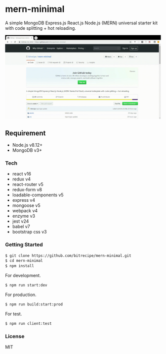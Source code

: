# mern-minimal
A simple MongoDB Express.js React.js Node.js (MERN) universal starter kit with code splitting + hot reloading.

![](mern-minimal.gif)

## Requirement
  - Node.js v8.12+
  - MongoDB v3+
### Tech
* react v16
* redux v4
* react-router v5
* redux-form v8
* loadable-components v5
* express v4
* mongoose v5
* webpack v4
* enzyme v3
* jest v24
* babel v7
* bootstrap css v3
### Getting Started
```sh
$ git clone https://github.com/bitrecipe/mern-minimal.git
$ cd mern-minimal
$ npm install
```
For development.
```sh
$ npm run start:dev
```
For production.
```sh
$ npm run build:start:prod
```
For test.
```sh
$ npm run client:test
```
### License
MIT
